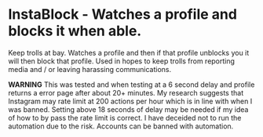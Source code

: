# InstaBlock - Watches a profile and blocks it when able. 

Keep trolls at bay. Watches a profile and then if that profile unblocks you it will then block
that profile. Used in hopes to keep trolls from reporting media and / or leaving harassing communications. 

**WARNING** This was tested and when testing at a 6 second delay and profile returns a error page after about 20+ minutes. 
My research suggests that Instagram may rate limit at 200 actions per hour which is in line with when I was banned. Setting 
above 18 seconds of delay may be needed if my idea of how to by pass the rate limit is correct. I have deceided not to run the automation due to the risk. Accounts can be banned with automation.  
